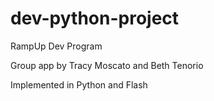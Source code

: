 dev-python-project
==================

RampUp Dev Program

Group app by Tracy Moscato and Beth Tenorio

Implemented in Python and Flash
